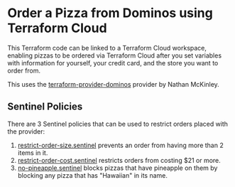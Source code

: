 # Order a Pizza from Dominos using Terraform Cloud
This Terraform code can be linked to a Terraform Cloud workspace, enabling pizzas to be ordered via Terraform Cloud after you set variables with information for yourself, your credit card, and the store you want to order from.

This uses the [terraform-provider-dominos](https://github.com/ndmckinley/terraform-provider-dominos) provider by Nathan McKinley.

## Sentinel Policies
There are 3 Sentinel policies that can be used to restrict orders placed with the provider:
1. [restrict-order-size.sentinel](./sentinel/restrict-order-size.sentinel) prevents an order from having more than 2 items in it.
1. [restrict-order-cost.sentinel](./sentinel/restrict-order-cost.sentinel) restricts orders from costing $21 or more.
1. [no-pineapple.sentinel](./sentinel/no-pineapple.sentinel) blocks pizzas that have pineapple on them by blocking any pizza that has "Hawaiian" in its name.
